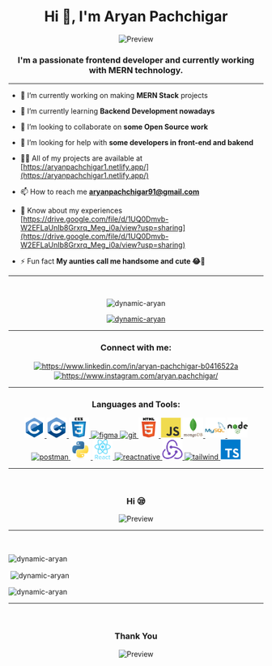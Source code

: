 <h1 align="center">Hi 👋, I'm Aryan Pachchigar</h1>
<p align="center">
  <img src="https://media.giphy.com/media/mFAqvhuSxrgbkqJdRI/giphy.gif?cid=790b76117dd5xrt2emc7earsnfgopmt61xuawb4chhstdu41&ep=v1_gifs_search&rid=giphy.gif&ct=g" alt="Preview" width="200" />
</p>
<h3 align="center">I'm a passionate frontend developer and currently working with MERN technology.</h3>

<hr >

- 🔭 I’m currently working on making **MERN Stack** projects 

- 🌱 I’m currently learning **Backend Development nowadays**

- 👯 I’m looking to collaborate on **some Open Source work**

- 🤝 I’m looking for help with **some developers in front-end and bakend**

- 👨‍💻 All of my projects are available at [https://aryanpachchigar1.netlify.app/](https://aryanpachchigar1.netlify.app/)

- 📫 How to reach me **aryanpachchigar91@gmail.com**

- 📄 Know about my experiences [https://drive.google.com/file/d/1UQ0Dmvb-W2EFLaUnIb8Grxrq_Meg_i0a/view?usp=sharing](https://drive.google.com/file/d/1UQ0Dmvb-W2EFLaUnIb8Grxrq_Meg_i0a/view?usp=sharing)

- ⚡ Fun fact **My aunties call me handsome and cute 😂🤣**

<hr>  
<br>
<p align="center"> <img src="https://komarev.com/ghpvc/?username=dynamic-aryan&label=Profile%20views&color=0e75b6&style=flat" alt="dynamic-aryan" /> </p>

<p align="center"> <a href="https://github.com/ryo-ma/github-profile-trophy"><img src="https://github-profile-trophy.vercel.app/?username=dynamic-aryan" alt="dynamic-aryan" /></a> </p>

<hr>
<h3 align="center">Connect with me:</h3>
<p align="center">
<a href="https://linkedin.com/in/https://www.linkedin.com/in/aryan-pachchigar-b0416522a" target="blank"><img align="center" src="https://raw.githubusercontent.com/rahuldkjain/github-profile-readme-generator/master/src/images/icons/Social/linked-in-alt.svg" alt="https://www.linkedin.com/in/aryan-pachchigar-b0416522a" height="30" width="40" /></a>
<a href="https://instagram.com/https://www.instagram.com/aryan.pachchigar/" target="blank"><img align="center" src="https://raw.githubusercontent.com/rahuldkjain/github-profile-readme-generator/master/src/images/icons/Social/instagram.svg" alt="https://www.instagram.com/aryan.pachchigar/" height="30" width="40" /></a>
</p>
<hr>

<h3 align="center">Languages and Tools:</h3>
<p align="center"> <a href="https://www.cprogramming.com/" target="_blank" rel="noreferrer"> <img src="https://raw.githubusercontent.com/devicons/devicon/master/icons/c/c-original.svg" alt="c" width="40" height="40"/> </a> <a href="https://www.w3schools.com/cpp/" target="_blank" rel="noreferrer"> <img src="https://raw.githubusercontent.com/devicons/devicon/master/icons/cplusplus/cplusplus-original.svg" alt="cplusplus" width="40" height="40"/> </a> <a href="https://www.w3schools.com/css/" target="_blank" rel="noreferrer"> <img src="https://raw.githubusercontent.com/devicons/devicon/master/icons/css3/css3-original-wordmark.svg" alt="css3" width="40" height="40"/> </a> <a href="https://www.figma.com/" target="_blank" rel="noreferrer"> <img src="https://www.vectorlogo.zone/logos/figma/figma-icon.svg" alt="figma" width="40" height="40"/> </a> <a href="https://git-scm.com/" target="_blank" rel="noreferrer"> <img src="https://www.vectorlogo.zone/logos/git-scm/git-scm-icon.svg" alt="git" width="40" height="40"/> </a> <a href="https://www.w3.org/html/" target="_blank" rel="noreferrer"> <img src="https://raw.githubusercontent.com/devicons/devicon/master/icons/html5/html5-original-wordmark.svg" alt="html5" width="40" height="40"/> </a> <a href="https://developer.mozilla.org/en-US/docs/Web/JavaScript" target="_blank" rel="noreferrer"> <img src="https://raw.githubusercontent.com/devicons/devicon/master/icons/javascript/javascript-original.svg" alt="javascript" width="40" height="40"/> </a> <a href="https://www.mongodb.com/" target="_blank" rel="noreferrer"> <img src="https://raw.githubusercontent.com/devicons/devicon/master/icons/mongodb/mongodb-original-wordmark.svg" alt="mongodb" width="40" height="40"/> </a> <a href="https://www.mysql.com/" target="_blank" rel="noreferrer"> <img src="https://raw.githubusercontent.com/devicons/devicon/master/icons/mysql/mysql-original-wordmark.svg" alt="mysql" width="40" height="40"/> </a> <a href="https://nodejs.org" target="_blank" rel="noreferrer"> <img src="https://raw.githubusercontent.com/devicons/devicon/master/icons/nodejs/nodejs-original-wordmark.svg" alt="nodejs" width="40" height="40"/> </a> <a href="https://postman.com" target="_blank" rel="noreferrer"> <img src="https://www.vectorlogo.zone/logos/getpostman/getpostman-icon.svg" alt="postman" width="40" height="40"/> </a> <a href="https://www.python.org" target="_blank" rel="noreferrer"> <img src="https://raw.githubusercontent.com/devicons/devicon/master/icons/python/python-original.svg" alt="python" width="40" height="40"/> </a> <a href="https://reactjs.org/" target="_blank" rel="noreferrer"> <img src="https://raw.githubusercontent.com/devicons/devicon/master/icons/react/react-original-wordmark.svg" alt="react" width="40" height="40"/> </a> <a href="https://reactnative.dev/" target="_blank" rel="noreferrer"> <img src="https://reactnative.dev/img/header_logo.svg" alt="reactnative" width="40" height="40"/> </a> <a href="https://redux.js.org" target="_blank" rel="noreferrer"> <img src="https://raw.githubusercontent.com/devicons/devicon/master/icons/redux/redux-original.svg" alt="redux" width="40" height="40"/> </a> <a href="https://tailwindcss.com/" target="_blank" rel="noreferrer"> <img src="https://www.vectorlogo.zone/logos/tailwindcss/tailwindcss-icon.svg" alt="tailwind" width="40" height="40"/> </a> <a href="https://www.typescriptlang.org/" target="_blank" rel="noreferrer"> <img src="https://raw.githubusercontent.com/devicons/devicon/master/icons/typescript/typescript-original.svg" alt="typescript" width="40" height="40"/> </a> </p>
<hr>
<br>


<h3 align="center">Hi 😪</h3>
<p align="center">
  <img src="https://media.giphy.com/media/11KzOet1ElBDz2/giphy.gif?cid=790b76116kd185nre0g7wliautuzj4frhp7yt8rfko17ew9x&ep=v1_gifs_search&rid=giphy.gif&ct=g" alt="Preview" width="450" />
</p>
<hr>
<br>

<p><img align="center" src="https://github-readme-stats.vercel.app/api/top-langs?username=dynamic-aryan&show_icons=true&locale=en&layout=compact" alt="dynamic-aryan" /></p>

<p>&nbsp;<img align="center" src="https://github-readme-stats.vercel.app/api?username=dynamic-aryan&show_icons=true&locale=en" alt="dynamic-aryan" /></p>

<p><img align="center" src="https://github-readme-streak-stats.herokuapp.com/?user=dynamic-aryan&" alt="dynamic-aryan" /></p>

<hr>
<br>

<h3 align="center">Thank You</h3>
<p align="center">
  <img src="https://media.giphy.com/media/mpjwypbzcxkeujtMhx/giphy.gif?cid=790b76110n5xulz5xe9dghmjnxyujrxv122mndge55hqn4d3&ep=v1_gifs_search&rid=giphy.gif&ct=g" alt="Preview" width="300" />
</p>
